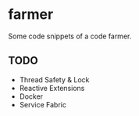 # farmer
Some code snippets of a code farmer.

## TODO
* Thread Safety & Lock
* Reactive Extensions
* Docker
* Service Fabric

